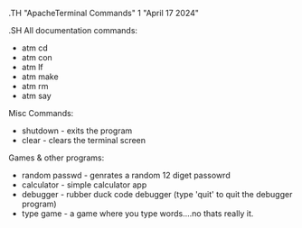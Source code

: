 .TH "ApacheTerminal Commands" 1 "April 17 2024"

.SH All documentation commands:
* atm cd
* atm con
* atm lf
* atm make
* atm rm
* atm say

Misc Commands:
* shutdown - exits the program
* clear - clears the terminal screen

Games & other programs:
* random passwd - genrates a random 12 diget passowrd
* calculator - simple calculator app
* debugger - rubber duck code debugger (type 'quit' to quit the debugger program)
* type game - a game where you type words....no thats really it.


